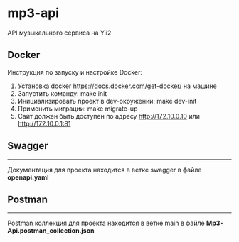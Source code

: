 # mp3-api
API музыкального сервиса на  Yii2

Docker
------
Инструкция по запуску и настройке Docker:
1. Установка docker https://docs.docker.com/get-docker/ на машине
2. Запустить команду: make init 
3. Инициализировать проект в dev-окружении: make dev-init
4. Применить миграции: make migrate-up
5. Сайт должен быть доступен по адресу http://172.10.0.10 или http://172.10.0.1:81

## Swagger
_____

Документация для проекта находится в ветке swagger в файле **openapi.yaml**

## Postman
_____

Postman коллекция для проекта находится в ветке main в файле **Mp3-Api.postman_collection.json**